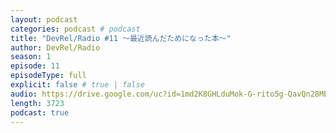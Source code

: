 ```yaml
---
layout: podcast
categories: podcast # podcast
title: "DevRel/Radio #11 〜最近読んだためになった本〜"
author: DevRel/Radio
season: 1
episode: 11
episodeType: full
explicit: false # true | false
audio: https://drive.google.com/uc?id=1md2K8GHLduMok-G-rito5g-QavQn28ME
length: 3723
podcast: true
---
```

